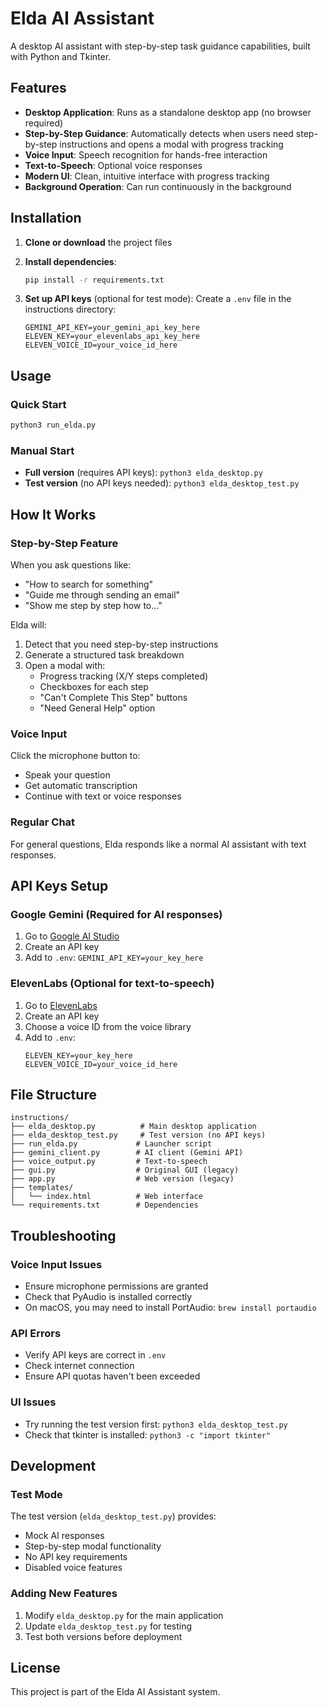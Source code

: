 # Elda AI Assistant

A desktop AI assistant with step-by-step task guidance capabilities, built with Python and Tkinter.

## Features

- **Desktop Application**: Runs as a standalone desktop app (no browser required)
- **Step-by-Step Guidance**: Automatically detects when users need step-by-step instructions and opens a modal with progress tracking
- **Voice Input**: Speech recognition for hands-free interaction
- **Text-to-Speech**: Optional voice responses
- **Modern UI**: Clean, intuitive interface with progress tracking
- **Background Operation**: Can run continuously in the background

## Installation

1. **Clone or download** the project files
2. **Install dependencies**:
   ```bash
   pip install -r requirements.txt
   ```

3. **Set up API keys** (optional for test mode):
   Create a `.env` file in the instructions directory:
   ```
   GEMINI_API_KEY=your_gemini_api_key_here
   ELEVEN_KEY=your_elevenlabs_api_key_here
   ELEVEN_VOICE_ID=your_voice_id_here
   ```

## Usage

### Quick Start
```bash
python3 run_elda.py
```

### Manual Start
- **Full version** (requires API keys): `python3 elda_desktop.py`
- **Test version** (no API keys needed): `python3 elda_desktop_test.py`

## How It Works

### Step-by-Step Feature
When you ask questions like:
- "How to search for something"
- "Guide me through sending an email"
- "Show me step by step how to..."

Elda will:
1. Detect that you need step-by-step instructions
2. Generate a structured task breakdown
3. Open a modal with:
   - Progress tracking (X/Y steps completed)
   - Checkboxes for each step
   - "Can't Complete This Step" buttons
   - "Need General Help" option

### Voice Input
Click the microphone button to:
- Speak your question
- Get automatic transcription
- Continue with text or voice responses

### Regular Chat
For general questions, Elda responds like a normal AI assistant with text responses.

## API Keys Setup

### Google Gemini (Required for AI responses)
1. Go to [Google AI Studio](https://aistudio.google.com/app/apikey)
2. Create an API key
3. Add to `.env`: `GEMINI_API_KEY=your_key_here`

### ElevenLabs (Optional for text-to-speech)
1. Go to [ElevenLabs](https://elevenlabs.io/settings/api-keys)
2. Create an API key
3. Choose a voice ID from the voice library
4. Add to `.env`:
   ```
   ELEVEN_KEY=your_key_here
   ELEVEN_VOICE_ID=your_voice_id_here
   ```

## File Structure

```
instructions/
├── elda_desktop.py          # Main desktop application
├── elda_desktop_test.py     # Test version (no API keys)
├── run_elda.py             # Launcher script
├── gemini_client.py        # AI client (Gemini API)
├── voice_output.py         # Text-to-speech
├── gui.py                  # Original GUI (legacy)
├── app.py                  # Web version (legacy)
├── templates/
│   └── index.html          # Web interface
└── requirements.txt        # Dependencies
```

## Troubleshooting

### Voice Input Issues
- Ensure microphone permissions are granted
- Check that PyAudio is installed correctly
- On macOS, you may need to install PortAudio: `brew install portaudio`

### API Errors
- Verify API keys are correct in `.env`
- Check internet connection
- Ensure API quotas haven't been exceeded

### UI Issues
- Try running the test version first: `python3 elda_desktop_test.py`
- Check that tkinter is installed: `python3 -c "import tkinter"`

## Development

### Test Mode
The test version (`elda_desktop_test.py`) provides:
- Mock AI responses
- Step-by-step modal functionality
- No API key requirements
- Disabled voice features

### Adding New Features
1. Modify `elda_desktop.py` for the main application
2. Update `elda_desktop_test.py` for testing
3. Test both versions before deployment

## License

This project is part of the Elda AI Assistant system.

